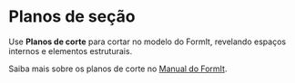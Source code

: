 # Planos de seção

Use **Planos de corte** para cortar no modelo do FormIt, revelando espaços internos e elementos estruturais.

Saiba mais sobre os planos de corte no [Manual do FormIt](../formit-primer/part-i/section\_planes.md).

